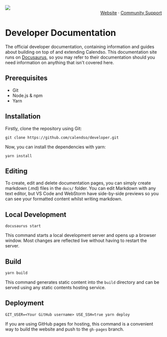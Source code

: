 <img src="https://user-images.githubusercontent.com/8019099/133430653-24422d2a-3c8d-4052-9ad6-0580597151ee.png"/>

<div align="right">
  <a href="https://cal.com">Website</a>
  ·
  <a href="https://github.com/calendso/docs/issues">Community Support</a>
</div>

# Developer Documentation

The official developer documentation, containing information and guides about building on top of and extending Calendso. This documentation site runs on [Docusaurus](https://docusaurus.io), so you may refer to their documentation should you need information on anything that isn't covered here.

## Prerequisites
- Git
- Node.js & npm
- Yarn

## Installation
Firstly, clone the repository using Git:
```console
git clone https://github.com/calendso/developer.git
```

Now, you can install the dependencies with yarn:
```console
yarn install
```

## Editing
To create, edit and delete documentation pages, you can simply create markdown (.md) files in the `docs/` folder. You can edit Markdown with any text editor, but VS Code and WebStorm have side-by-side previews so you can see your formatted content whilst writing markdown.

## Local Development

```console
docusaurus start
```

This command starts a local development server and opens up a browser window. Most changes are reflected live without having to restart the server.

## Build

```console
yarn build
```

This command generates static content into the `build` directory and can be served using any static contents hosting service.

## Deployment

```console
GIT_USER=<Your GitHub username> USE_SSH=true yarn deploy
```

If you are using GitHub pages for hosting, this command is a convenient way to build the website and push to the `gh-pages` branch.
